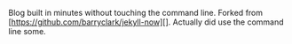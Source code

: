 Blog built in minutes without touching the command line. Forked from [https://github.com/barryclark/jekyll-now][]. Actually did use the command line some.
